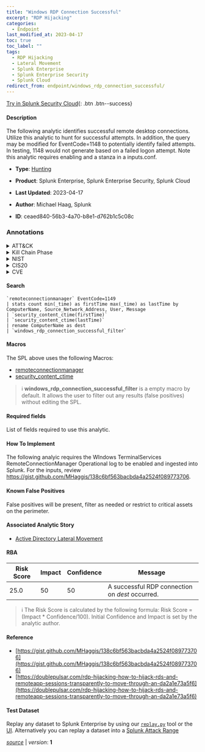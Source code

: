 ```yaml
---
title: "Windows RDP Connection Successful"
excerpt: "RDP Hijacking"
categories:
  - Endpoint
last_modified_at: 2023-04-17
toc: true
toc_label: ""
tags:
  - RDP Hijacking
  - Lateral Movement
  - Splunk Enterprise
  - Splunk Enterprise Security
  - Splunk Cloud
redirect_from: endpoint/windows_rdp_connection_successful/
---
```




[Try in Splunk Security Cloud](https://www.splunk.com/en_us/cyber-security.html){: .btn .btn--success}

#### Description

The following analytic identifies successful remote desktop connections. Utilize this analytic to hunt for successful attempts. In addition, the query may be modified for EventCode=1148 to potentially identify failed attempts. In testing, 1148 would not generate based on a failed logon attempt. Note this analytic requires enabling and a stanza in a inputs.conf.

- **Type**: [Hunting](https://github.com/splunk/security_content/wiki/Detection-Analytic-Types)
- **Product**: Splunk Enterprise, Splunk Enterprise Security, Splunk Cloud

- **Last Updated**: 2023-04-17
- **Author**: Michael Haag, Splunk
- **ID**: ceaed840-56b3-4a70-b8e1-d762b1c5c08c

### Annotations
<details>
  <summary>ATT&CK</summary>

<div markdown="1">

#### [ATT&CK](https://attack.mitre.org/)

| ID          | Technique   | Tactic         |
| ----------- | ----------- |--------------- |
| [T1563.002](https://attack.mitre.org/techniques/T1563/002/) | RDP Hijacking | Lateral Movement |

</div>
</details>


<details>
  <summary>Kill Chain Phase</summary>

<div markdown="1">

* Exploitation


</div>
</details>


<details>
  <summary>NIST</summary>

<div markdown="1">

* DE.AE



</div>
</details>

<details>
  <summary>CIS20</summary>

<div markdown="1">

* CIS 10



</div>
</details>

<details>
  <summary>CVE</summary>

<div markdown="1">


</div>
</details>


#### Search

```
`remoteconnectionmanager` EventCode=1149 
| stats count min(_time) as firstTime max(_time) as lastTime by ComputerName, Source_Network_Address, User, Message 
| `security_content_ctime(firstTime)` 
| `security_content_ctime(lastTime)` 
| rename ComputerName as dest 
| `windows_rdp_connection_successful_filter`
```

#### Macros
The SPL above uses the following Macros:
* [remoteconnectionmanager](https://github.com/splunk/security_content/blob/develop/macros/remoteconnectionmanager.yml)
* [security_content_ctime](https://github.com/splunk/security_content/blob/develop/macros/security_content_ctime.yml)

> :information_source:
> **windows_rdp_connection_successful_filter** is a empty macro by default. It allows the user to filter out any results (false positives) without editing the SPL.



#### Required fields
List of fields required to use this analytic.



#### How To Implement
The following analyic requires the WIndows TerminalServices RemoteConnectionManager Operational log to be enabled and ingested into Splunk. For the inputs, review https://gist.github.com/MHaggis/138c6bf563bacbda4a2524f089773706.
#### Known False Positives
False positives will be present, filter as needed or restrict to critical assets on the perimeter.

#### Associated Analytic Story
* [Active Directory Lateral Movement](/stories/active_directory_lateral_movement)




#### RBA

| Risk Score  | Impact      | Confidence   | Message      |
| ----------- | ----------- |--------------|--------------|
| 25.0 | 50 | 50 | A successful RDP connection on $dest$ occurred. |


> :information_source:
> The Risk Score is calculated by the following formula: Risk Score = (Impact * Confidence/100). Initial Confidence and Impact is set by the analytic author.


#### Reference

* [https://gist.github.com/MHaggis/138c6bf563bacbda4a2524f089773706](https://gist.github.com/MHaggis/138c6bf563bacbda4a2524f089773706)
* [https://doublepulsar.com/rdp-hijacking-how-to-hijack-rds-and-remoteapp-sessions-transparently-to-move-through-an-da2a1e73a5f6](https://doublepulsar.com/rdp-hijacking-how-to-hijack-rds-and-remoteapp-sessions-transparently-to-move-through-an-da2a1e73a5f6)



#### Test Dataset
Replay any dataset to Splunk Enterprise by using our [`replay.py`](https://github.com/splunk/attack_data#using-replaypy) tool or the [UI](https://github.com/splunk/attack_data#using-ui).
Alternatively you can replay a dataset into a [Splunk Attack Range](https://github.com/splunk/attack_range#replay-dumps-into-attack-range-splunk-server)




[*source*](https://github.com/splunk/security_content/tree/develop/detections/endpoint/windows_rdp_connection_successful.yml) \| *version*: **1**